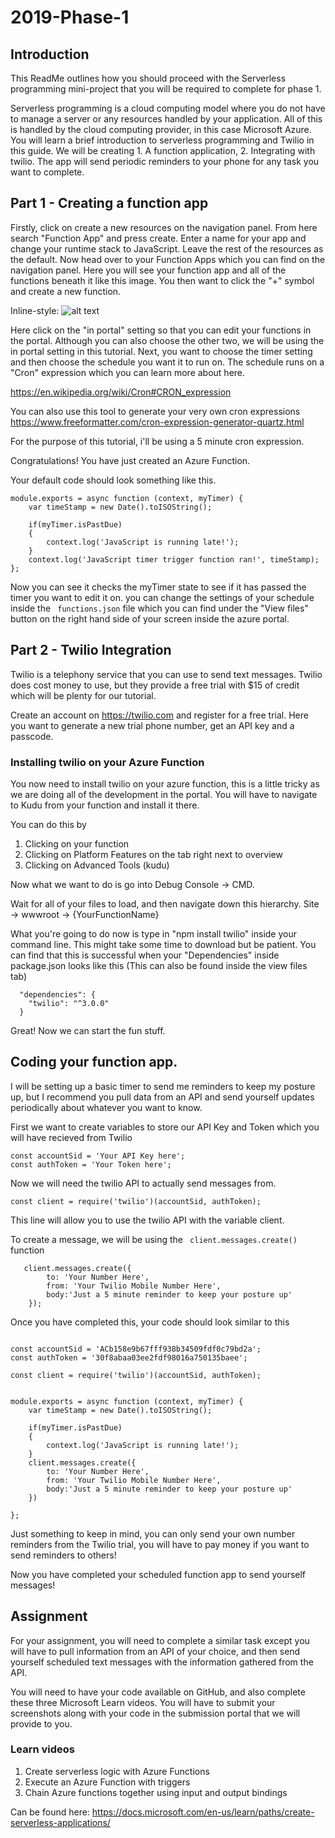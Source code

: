 # 2019-Phase-1

## Introduction
This ReadMe outlines how you should proceed with the Serverless programming mini-project that you will be required to complete for phase 1.

Serverless programming is a cloud computing model where you do not have to manage a server or any resources handled by your application. All of this is handled by the cloud computing provider, in this case Microsoft Azure. You will learn a brief introduction to serverless programming and Twilio in this guide. We will be creating 1. A function application, 2. Integrating with twilio. The app will send periodic reminders to your phone for any task you want to complete.

## Part 1 - Creating a function app

Firstly, click on create a new resources on the navigation panel. From here search "Function App" and press create. Enter a name for your app and change your runtime stack to JavaScript. Leave the rest of the resources as the default. Now head over to your Function Apps which you can find on the navigation panel. Here you will see your function app and all of the functions beneath it like this image. You then want to click the "+" symbol and create a new function.

Inline-style: 
![alt text](https://docs.microsoft.com/en-us/azure/azure-functions/media/functions-create-scheduled-function/function-app-quickstart-choose-portal.png "Where to create a function")

Here click on the "in portal" setting so that you can edit your functions in the portal. Although you can also choose the other two, we will be using the in portal setting in this tutorial. Next, you want to choose the timer setting and then choose the schedule you want it to run on. The schedule runs on a "Cron" expression which you can learn more about here.

https://en.wikipedia.org/wiki/Cron#CRON_expression

You can also use this tool to generate your very own cron expressions
https://www.freeformatter.com/cron-expression-generator-quartz.html

For the purpose of this tutorial, i'll be using a 5 minute cron expression.

Congratulations! You have just created an Azure Function.

Your default code should look something like this.

```
module.exports = async function (context, myTimer) {
    var timeStamp = new Date().toISOString();
    
    if(myTimer.isPastDue)
    {
        context.log('JavaScript is running late!');
    }
    context.log('JavaScript timer trigger function ran!', timeStamp);   
};
```

Now you can see it checks the myTimer state to see if it has passed the timer you want to edit it on. you can change the settings of your schedule inside the ``` functions.json``` file which you can find under the "View files" button on the right hand side of your screen inside the azure portal.

## Part 2 - Twilio Integration

Twilio is a telephony service that you can use to send text messages. Twilio does cost money to use, but they provide a free trial with $15 of credit which will be plenty for our tutorial.

Create an account on https://twilio.com and register for a free trial. Here you want to generate a new trial phone number, get an API key and a passcode. 

### Installing twilio on your Azure Function

You now need to install twilio on your azure function, this is a little tricky as we are doing all of the development in the portal. You will have to navigate to Kudu from your function and install it there.

You can do this by 
1. Clicking on your function
2. Clicking on Platform Features on the tab right next to overview
3. Clicking on Advanced Tools (kudu)

Now what we want to do is go into Debug Console -> CMD.

Wait for all of your files to load, and then navigate down this hierarchy.
Site -> wwwroot -> {YourFunctionName}

What you're going to do now is type in "npm install twilio" inside your command line.
This might take some time to download but be patient.
You can find that this is successful when your "Dependencies" inside package.json looks like this (This can also be found inside the view files tab)

```
  "dependencies": {
    "twilio": "^3.0.0"
  }
  ```
  
  Great! Now we can start the fun stuff.
  
  ## Coding your function app.
  
I will be setting up a basic timer to send me reminders to keep my posture up, but I recommend you pull data from an API and send yourself updates periodically about whatever you want to know.

First we want to create variables to store our API Key and Token which you will have recieved from Twilio
```
const accountSid = 'Your API Key here';
const authToken = 'Your Token here';
```

Now we will need the twilio API to actually send messages from.

```
const client = require('twilio')(accountSid, authToken);
```
This line will allow you to use the twilio API with the variable client.

To create a message, we will be using the ``` client.messages.create()``` function

```
   client.messages.create({
        to: 'Your Number Here',
        from: 'Your Twilio Mobile Number Here',
        body:'Just a 5 minute reminder to keep your posture up'
    });
```

Once you have completed this, your code should look similar to this

```

const accountSid = 'ACb158e9b67fff938b34509fdf0c79bd2a';
const authToken = '30f8abaa03ee2fdf98016a750135baee';

const client = require('twilio')(accountSid, authToken);


module.exports = async function (context, myTimer) {
    var timeStamp = new Date().toISOString();
    
    if(myTimer.isPastDue)
    {
        context.log('JavaScript is running late!');
    }
    client.messages.create({
        to: 'Your Number Here',
        from: 'Your Twilio Mobile Number Here',
        body:'Just a 5 minute reminder to keep your posture up'
    })

};
```
Just something to keep in mind, you can only send your own number reminders from the Twilio trial, you will have to pay money if you want to send reminders to others!

Now you have completed your scheduled function app to send yourself messages!

## Assignment
For your assignment, you will need to complete a similar task except you will have to pull information from an API of your choice, and then send yourself scheduled text messages with the information gathered from the API. 

You will need to have your code available on GitHub, and also complete these three Microsoft Learn videos. You will have to submit your screenshots along with your code in the submission portal that we will provide to you.

### Learn videos
1. Create serverless logic with Azure Functions
2. Execute an Azure Function with triggers
3. Chain Azure functions together using input and output bindings

Can be found here: https://docs.microsoft.com/en-us/learn/paths/create-serverless-applications/
